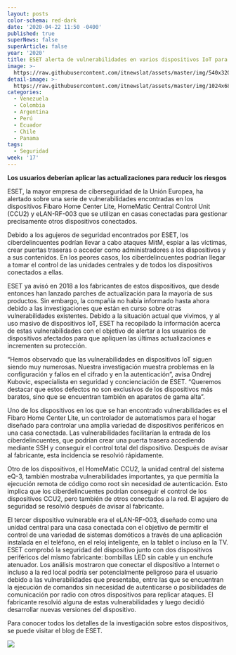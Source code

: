 ```yaml
---
layout: posts
color-schema: red-dark
date: '2020-04-22 11:50 -0400'
published: true
superNews: false
superArticle: false
year: '2020'
title: ESET alerta de vulnerabilidades en varios dispositivos IoT para el hogar
image: >-
  https://raw.githubusercontent.com/itnewslat/assets/master/img/540x320/Equipos-IOT-Hogar-p.jpg
detail-image: >-
  https://raw.githubusercontent.com/itnewslat/assets/master/img/1024x680/Equipos-IOT-Hogar-g.jpg
categories:
  - Venezuela
  - Colombia
  - Argentina
  - Perú
  - Ecuador
  - Chile
  - Panama
tags:
  - Seguridad
week: '17'
---
```

**Los usuarios deberían aplicar las actualizaciones para reducir los riesgos**

ESET, la mayor empresa de ciberseguridad de la Unión Europea, ha alertado sobre una serie de vulnerabilidades encontradas en los dispositivos Fibaro Home Center Lite, HomeMatic Central Control Unit (CCU2) y eLAN-RF-003 que se utilizan en casas conectadas para gestionar precisamente otros dispositivos conectados. 

Debido a los agujeros de seguridad encontrados por ESET, los ciberdelincuentes podrían llevar a cabo ataques MitM, espiar a las víctimas, crear puertas traseras o acceder como administradores a los dispositivos y a sus contenidos. En los peores casos, los ciberdelincuentes podrían llegar a tomar el control de las unidades centrales y de todos los dispositivos conectados a ellas. 

ESET ya avisó en 2018 a los fabricantes de estos dispositivos, que desde entonces han lanzado parches de actualización para la mayoría de sus productos. Sin embargo, la compañía no había informado hasta ahora debido a las investigaciones que están en curso sobre otras vulnerabilidades existentes. Debido a la situación actual que vivimos, y al uso masivo de dispositivos IoT, ESET ha recopilado la información acerca de estas vulnerabilidades con el objetivo de alertar a los usuarios de dispositivos afectados para que apliquen las últimas actualizaciones e incrementen su protección. 

“Hemos observado que las vulnerabilidades en dispositivos IoT siguen siendo muy numerosas. Nuestra investigación muestra problemas en la configuración y fallos en el cifrado y en la autenticación”, avisa Ondrej Kubovic, especialista en seguridad y concienciación de ESET. “Queremos destacar que estos defectos no son exclusivos de los dispositivos más baratos, sino que se encuentran también en aparatos de gama alta”. 

Uno de los dispositivos en los que se han encontrado vulnerabilidades es el Fibaro Home Center Lite, un controlador de automatismos para el hogar diseñado para controlar una amplia variedad de dispositivos periféricos en una casa conectada. Las vulnerabilidades facilitarían la entrada de los ciberdelincuentes, que podrían crear una puerta trasera accediendo mediante SSH y conseguir el control total del dispositivo. Después de avisar al fabricante, esta incidencia se resolvió rápidamente. 

Otro de los dispositivos, el HomeMatic CCU2, la unidad central del sistema eQ-3, también mostraba vulnerabilidades importantes, ya que permitía la ejecución remota de código como root sin necesidad de autenticación. Esto implica que los ciberdelincuentes podrían conseguir el control de los dispositivos CCU2, pero también de otros conectados a la red. El agujero de seguridad se resolvió después de avisar al fabricante. 

El tercer dispositivo vulnerable era el eLAN-RF-003, diseñado como una unidad central para una casa conectada con el objetivo de permitir el control de una variedad de sistemas domóticos a través de una aplicación instalada en el teléfono, en el reloj inteligente, en la tablet o incluso en la TV. ESET comprobó la seguridad del dispositivo junto con dos dispositivos periféricos del mismo fabricante: bombillas LED sin cable y un enchufe atenuador. Los análisis mostraron que conectar el dispositivo a Internet o incluso a la red local podría ser potencialmente peligroso para el usuario debido a las vulnerabilidades que presentaba, entre las que se encuentran la ejecución de comandos sin necesidad de autenticarse o posibilidades de comunicación por radio con otros dispositivos para replicar ataques. El fabricante resolvió alguna de estas vulnerabilidades y luego decidió desarrollar nuevas versiones del dispositivo. 

Para conocer todos los detalles de la investigación sobre estos dispositivos, se puede visitar el blog de ESET. 

<img src="https://tracker.metricool.com/c3po.jpg?hash=56f88a41e39ab42c063cc51676587a04"/>